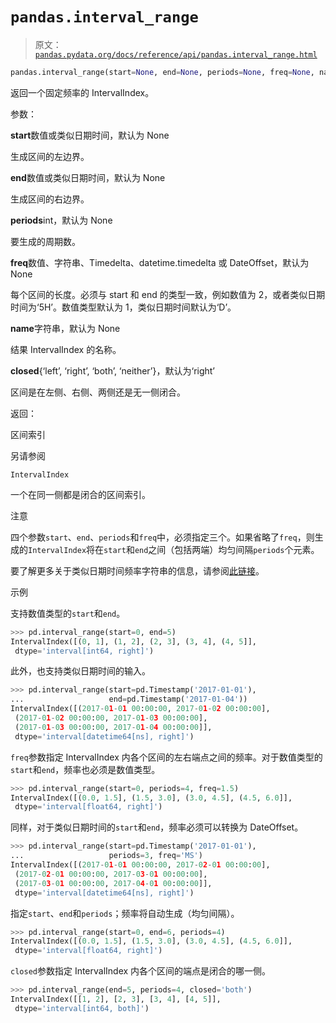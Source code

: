 # `pandas.interval_range`

> 原文：[`pandas.pydata.org/docs/reference/api/pandas.interval_range.html`](https://pandas.pydata.org/docs/reference/api/pandas.interval_range.html)

```py
pandas.interval_range(start=None, end=None, periods=None, freq=None, name=None, closed='right')
```

返回一个固定频率的 IntervalIndex。

参数：

**start**数值或类似日期时间，默认为 None

生成区间的左边界。

**end**数值或类似日期时间，默认为 None

生成区间的右边界。

**periods**int，默认为 None

要生成的周期数。

**freq**数值、字符串、Timedelta、datetime.timedelta 或 DateOffset，默认为 None

每个区间的长度。必须与 start 和 end 的类型一致，例如数值为 2，或者类似日期时间为‘5H’。数值类型默认为 1，类似日期时间默认为‘D’。

**name**字符串，默认为 None

结果 IntervalIndex 的名称。

**closed**{‘left’, ‘right’, ‘both’, ‘neither’}，默认为‘right’

区间是在左侧、右侧、两侧还是无一侧闭合。

返回：

区间索引

另请参阅

`IntervalIndex`

一个在同一侧都是闭合的区间索引。

注意

四个参数`start`、`end`、`periods`和`freq`中，必须指定三个。如果省略了`freq`，则生成的`IntervalIndex`将在`start`和`end`之间（包括两端）均匀间隔`periods`个元素。

要了解更多关于类似日期时间频率字符串的信息，请参阅[此链接](https://pandas.pydata.org/pandas-docs/stable/user_guide/timeseries.html#offset-aliases)。

示例

支持数值类型的`start`和`end`。

```py
>>> pd.interval_range(start=0, end=5)
IntervalIndex([(0, 1], (1, 2], (2, 3], (3, 4], (4, 5]],
 dtype='interval[int64, right]') 
```

此外，也支持类似日期时间的输入。

```py
>>> pd.interval_range(start=pd.Timestamp('2017-01-01'),
...                   end=pd.Timestamp('2017-01-04'))
IntervalIndex([(2017-01-01 00:00:00, 2017-01-02 00:00:00],
 (2017-01-02 00:00:00, 2017-01-03 00:00:00],
 (2017-01-03 00:00:00, 2017-01-04 00:00:00]],
 dtype='interval[datetime64[ns], right]') 
```

`freq`参数指定 IntervalIndex 内各个区间的左右端点之间的频率。对于数值类型的`start`和`end`，频率也必须是数值类型。

```py
>>> pd.interval_range(start=0, periods=4, freq=1.5)
IntervalIndex([(0.0, 1.5], (1.5, 3.0], (3.0, 4.5], (4.5, 6.0]],
 dtype='interval[float64, right]') 
```

同样，对于类似日期时间的`start`和`end`，频率必须可以转换为 DateOffset。

```py
>>> pd.interval_range(start=pd.Timestamp('2017-01-01'),
...                   periods=3, freq='MS')
IntervalIndex([(2017-01-01 00:00:00, 2017-02-01 00:00:00],
 (2017-02-01 00:00:00, 2017-03-01 00:00:00],
 (2017-03-01 00:00:00, 2017-04-01 00:00:00]],
 dtype='interval[datetime64[ns], right]') 
```

指定`start`、`end`和`periods`；频率将自动生成（均匀间隔）。

```py
>>> pd.interval_range(start=0, end=6, periods=4)
IntervalIndex([(0.0, 1.5], (1.5, 3.0], (3.0, 4.5], (4.5, 6.0]],
 dtype='interval[float64, right]') 
```

`closed`参数指定 IntervalIndex 内各个区间的端点是闭合的哪一侧。

```py
>>> pd.interval_range(end=5, periods=4, closed='both')
IntervalIndex([[1, 2], [2, 3], [3, 4], [4, 5]],
 dtype='interval[int64, both]') 
```
